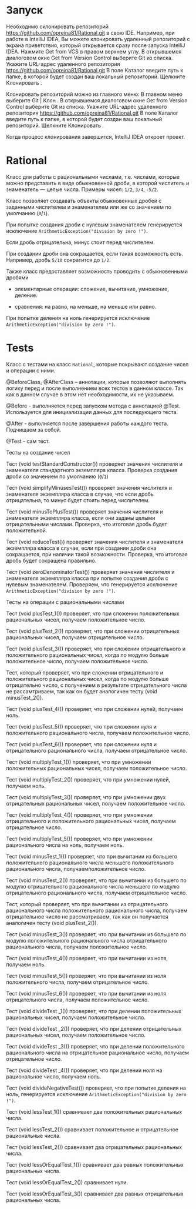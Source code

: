 
# Запуск
Необходимо склонировать репозиторий https://github.com/opreina81/Rational.git в свою IDE.
Например, при работе в IntelliJ IDEA, Вы можете клонировать удаленный репозиторий с экрана приветствия,
который открывается сразу после запуска IntelliJ IDEA.
Нажмите Get from VCS в правом верхнем углу.
В открывшемся диалоговом окне Get from Version Control выберите Git из списка.
Укажите URL-адрес удаленного репозитория https://github.com/opreina81/Rational.git
В поле Каталог введите путь к папке, в которой будет создан ваш локальный репозиторий.
Щелкните Клонировать .

Клонировать репозиторий можно из главного меню:
В главном меню выберите Git | Клон .
В открывшемся диалоговом окне Get from Version Control выберите Git из списка.
Укажите URL-адрес удаленного репозитория https://github.com/opreina81/Rational.git
В поле Каталог введите путь к папке, в которой будет создан ваш локальный репозиторий.
Щелкните Клонировать .

Когда процесс клонирования завершится, IntelliJ IDEA откроет проект.

# Rational
Класс для работы с рациональными числами, т.е. числами, которые можно представить в виде обыкновенной дроби, в которой числитель и знаменатель — целые числа. Примеры чисел: `1/2`, `3/4`, `-5/2`.

Класс позволяет создавать объекты обыкновенных дробей с заданными числителем и знаменателем или же со значением по умолчанию (`0`/`1`).

При попытке создания дроби с нулевым знаменателем генерируется исключение `ArithmeticException("division by zero !")`.

Если дробь отрицательна, минус стоит перед числителем.

При создании дроби она сокращается, если такая возможность есть. Например, дробь `5/10` сократится до `1/2`.

Также класс предоставляет возможность проводить с обыкновенными дробями

- элементарные операции: сложение, вычитание, умножение, деление.

- сравнения: на равно, на меньше, на меньше или равно.

При попытке деления на ноль генерируется исключение `ArithmeticException("division by zero !")`.


# Tests
Класс с тестами на класс `Rational`, которые покрывают создание чисел и операции с ними.

@BeforeClass, @AfterClass – аннотации, которые позволяют выполнять логику перед и после выполнением всех тестов в данном классе. Так как в данном случае в этом нет необходимости, их не указываем.

@Before - выполняется перед запуском метода с аннотацией @Test. Используется для инициализации данных для последующего теста.

@After - выполняется после завершения работы каждого теста. Подчищаем за собой.

@Test - сам тест.


Тесты на создание чисел

Тест (void testStandardConstructor()) проверяет значения числителя и знаменателя стандартного экземпляра класса. Проверка создания дроби со значением по умолчанию (`0`/`1`)

Тест (void simplifyMinusesTest()) проверяет значения числителя и знаменателя экземпляра класса в случае, что если дробь отрицательна, то минус будет стоять перед числителем.

Тест (void minusToPlusTest()) проверяет значения числителя и знаменателя экземпляра класса, если они заданы целыми отрицательными числами. Проверка, что итоговая дробь будет положительной.

Тест (void reduceTest()) проверяет значения числителя и знаменателя экземпляра класса в случае, если при создании дроби она сокращается, при наличии такой возможности. Проверка, что итоговая дробь будет сокращена правильно.

Тест (void zeroDenominatorTest()) проверяет значения числителя и знаменателя экземпляра класса при попытке создания дроби с нулевым знаменателем. Проверяем, что генерируется исключение `ArithmeticException("division by zero !")`.


Тесты на операции с рациональными числами

Тест (void plusTest_1()) проверяет, что при сложении положительных рациональных чисел, получаем положительное число.

Тест (void plusTest_2()) проверяет, что при сложении отрицательных рациональных чисел, получаем отрицательное число.

Тест (void plusTest_3()) проверяет, что при сложении отрицательного и положительного рациональных чисел, когда по модулю больше положительное число, получаем положительное число.

Тест, который проверяет, что при сложении отрицательного и положительного рациональных чисел, когда по модулю больше отрицательно число, с получением в результате отрицательного числа не рассамтриваем, так как он будет аналогичен тесту (void minusTest_2()).

Тест (void plusTest_4()) проверяет, что при сложении нулей, получаем ноль.

Тест (void plusTest_5()) проверяет, что при сложении нуля и положительного рационального числа, получаем положительное число.

Тест (void plusTest_6()) проверяет, что при сложении нуля и отрицательного рационального числа, получаем отрицательное число.

Тест (void multiplyTest_1()) проверяет, что при умножении положительных рациональных чисел, получаем положительное число.

Тест (void multiplyTest_2()) проверяет, что при умножении нулей, получаем ноль.

Тест (void multiplyTest_3()) проверяет, что при умножении двух отрицательных рациональных чисел, получаем положительное число.

Тест (void multiplyTest_4()) проверяет, что при умножении отрицательного и положительного рациональных чисел, получаем отрицательное число.

Тест (void multiplyTest_5()) проверяет, что при умножении рационального числа на ноль, получаем ноль.

Тест (void minusTest_1()) проверяет, что при вычитании из большего положительного рационального числа меньшего положительного рационального числа, получаемположительное число.

Тест (void minusTest_2()) проверяет, что при вычитании из большего по модулю отрицательного рационального числа меньшего по модулю отрицательного рационального числа, получаем отрицательное число.

Тест, который проверяет, что при вычитании из отрицательного рационального числа положительного рационального числа, получаем отрицательное число не рассматриваем, так как он получается аналогичен тесту (void plusTest_2()). 

Тест (void minusTest_3()) проверяет, что при вычитании из большего по модулю положительного рационального числа отрицательного рационального числа, получаем положительное число.

Тест (void minusTest_4()) проверяет, что при вычитании из ноля, получаем ноль.

Тест (void minusTest_5()) проверяет, что при вычитании из ноля положительного числа, получаем отрицательное число.

Тест (void minusTest_6()) проверяет, что при вычитании из ноля отрицательного числа, получаем положительное число.

Тест (void divideTest _1()) проверяет, что при делении положительных рациональных чисел, получаем положительное число.

Тест (void divideTest _2()) проверяет, что при делении отрицательных рациональных чисел, получаем положительное число.

Тест (void divideTest _3()) проверяет, что при делении положительного рационального числа на отрицательное рациональное число, получаем отрицательное число.

Тест (void divideTest _4()) проверяет, что при делении ноля на рациональное число, получаем ноль.

Тест (void divideNegativeTest()) проверяет, что при попытке деления на ноль, генерируется исключение `ArithmeticException("division by zero !")`.

Тест (void lessTest_1()) сравнивает два положительных рациональных числа.

Тест (void lessTest_2()) сравнивает положительное и отрицательное рациональные числа.

Тест (void lessTest_2()) сравнивает два отрицательных рациональных числа.

Тест (void lessOrEqualTest_1()) сравнивает два равных положительных рациональных числа.

Тест (void lessOrEqualTest_2()) сравнивает нули.

Тест (void lessOrEqualTest_3()) сравнивает два равных отрицательных рациональных числа.
